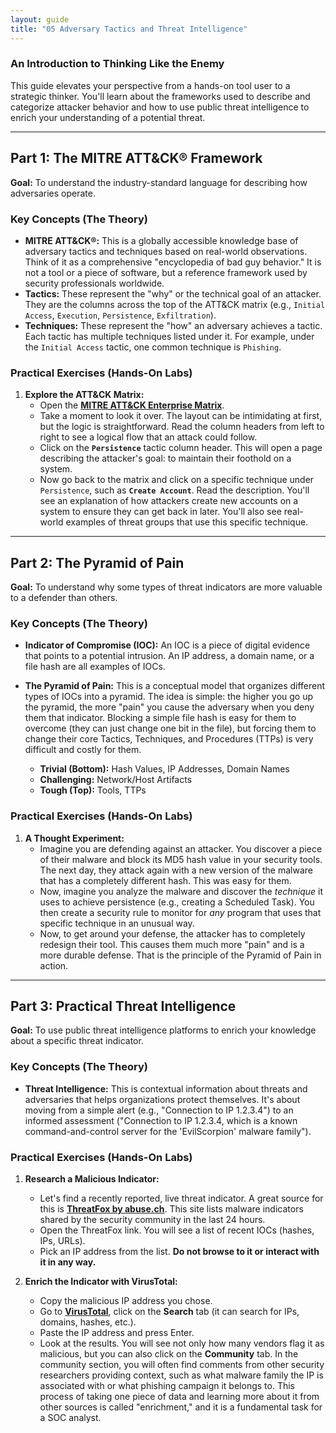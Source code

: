 ```yaml
---
layout: guide
title: "05 Adversary Tactics and Threat Intelligence"
---
```


### An Introduction to Thinking Like the Enemy

This guide elevates your perspective from a hands-on tool user to a strategic thinker. You'll learn about the frameworks used to describe and categorize attacker behavior and how to use public threat intelligence to enrich your understanding of a potential threat.

---

## Part 1: The MITRE ATT&CK® Framework

**Goal:** To understand the industry-standard language for describing how adversaries operate.

### Key Concepts (The Theory)

- **MITRE ATT&CK®:** This is a globally accessible knowledge base of adversary tactics and techniques based on real-world observations. Think of it as a comprehensive "encyclopedia of bad guy behavior." It is not a tool or a piece of software, but a reference framework used by security professionals worldwide.
- **Tactics:** These represent the "why" or the technical goal of an attacker. They are the columns across the top of the ATT&CK matrix (e.g., `Initial Access`, `Execution`, `Persistence`, `Exfiltration`).
- **Techniques:** These represent the "how" an adversary achieves a tactic. Each tactic has multiple techniques listed under it. For example, under the `Initial Access` tactic, one common technique is `Phishing`.

### Practical Exercises (Hands-On Labs)

1.  **Explore the ATT&CK Matrix:**
    - Open the **[MITRE ATT&CK Enterprise Matrix](https://attack.mitre.org/matrices/enterprise/)**.
    - Take a moment to look it over. The layout can be intimidating at first, but the logic is straightforward. Read the column headers from left to right to see a logical flow that an attack could follow.
    - Click on the **`Persistence`** tactic column header. This will open a page describing the attacker's goal: to maintain their foothold on a system.
    - Now go back to the matrix and click on a specific technique under `Persistence`, such as **`Create Account`**. Read the description. You'll see an explanation of how attackers create new accounts on a system to ensure they can get back in later. You'll also see real-world examples of threat groups that use this specific technique.

---

## Part 2: The Pyramid of Pain

**Goal:** To understand why some types of threat indicators are more valuable to a defender than others.

### Key Concepts (The Theory)

- **Indicator of Compromise (IOC):** An IOC is a piece of digital evidence that points to a potential intrusion. An IP address, a domain name, or a file hash are all examples of IOCs.
- **The Pyramid of Pain:** This is a conceptual model that organizes different types of IOCs into a pyramid. The idea is simple: the higher you go up the pyramid, the more "pain" you cause the adversary when you deny them that indicator. Blocking a simple file hash is easy for them to overcome (they can just change one bit in the file), but forcing them to change their core Tactics, Techniques, and Procedures (TTPs) is very difficult and costly for them.

  - **Trivial (Bottom):** Hash Values, IP Addresses, Domain Names
  - **Challenging:** Network/Host Artifacts
  - **Tough (Top):** Tools, TTPs

### Practical Exercises (Hands-On Labs)

1.  **A Thought Experiment:**
    - Imagine you are defending against an attacker. You discover a piece of their malware and block its MD5 hash value in your security tools. The next day, they attack again with a new version of the malware that has a completely different hash. This was easy for them.
    - Now, imagine you analyze the malware and discover the _technique_ it uses to achieve persistence (e.g., creating a Scheduled Task). You then create a security rule to monitor for _any_ program that uses that specific technique in an unusual way.
    - Now, to get around your defense, the attacker has to completely redesign their tool. This causes them much more "pain" and is a more durable defense. That is the principle of the Pyramid of Pain in action.

---

## Part 3: Practical Threat Intelligence

**Goal:** To use public threat intelligence platforms to enrich your knowledge about a specific threat indicator.

### Key Concepts (The Theory)

- **Threat Intelligence:** This is contextual information about threats and adversaries that helps organizations protect themselves. It's about moving from a simple alert (e.g., "Connection to IP 1.2.3.4") to an informed assessment ("Connection to IP 1.2.3.4, which is a known command-and-control server for the 'EvilScorpion' malware family").

### Practical Exercises (Hands-On Labs)

1.  **Research a Malicious Indicator:**

    - Let's find a recently reported, live threat indicator. A great source for this is **[ThreatFox by abuse.ch](https://threatfox.abuse.ch/browse/)**. This site lists malware indicators shared by the security community in the last 24 hours.
    - Open the ThreatFox link. You will see a list of recent IOCs (hashes, IPs, URLs).
    - Pick an IP address from the list. **Do not browse to it or interact with it in any way.**

2.  **Enrich the Indicator with VirusTotal:**
    - Copy the malicious IP address you chose.
    - Go to **[VirusTotal](https://www.virustotal.com/)**, click on the **Search** tab (it can search for IPs, domains, hashes, etc.).
    - Paste the IP address and press Enter.
    - Look at the results. You will see not only how many vendors flag it as malicious, but you can also click on the **Community** tab. In the community section, you will often find comments from other security researchers providing context, such as what malware family the IP is associated with or what phishing campaign it belongs to. This process of taking one piece of data and learning more about it from other sources is called "enrichment," and it is a fundamental task for a SOC analyst.
